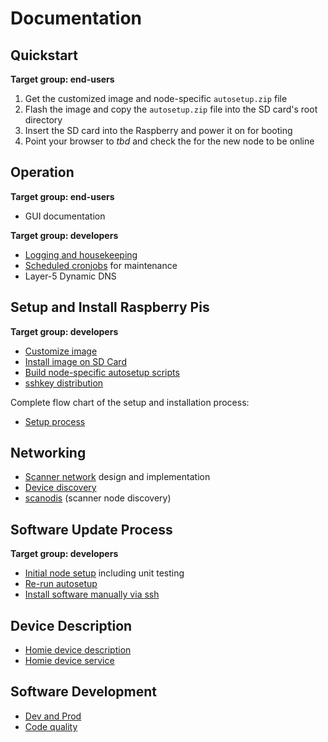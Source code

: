# Documentation

## Quickstart

**Target group: end-users**

1. Get the customized image and node-specific `autosetup.zip` file 
1. Flash the image and copy the `autosetup.zip` file into the SD card's root directory
1. Insert the SD card into the Raspberry and power it on for booting
1. Point your browser to *tbd* and check the for the new node to be online

## Operation 

**Target group: end-users**

* GUI documentation 

**Target group: developers**

* [Logging and housekeeping](logging_housekeeping.md)
* [Scheduled cronjobs](cronjobs.md) for maintenance
* Layer-5 Dynamic DNS

## Setup and Install Raspberry Pis

**Target group: developers**

* [Customize image](custom_image.md)
* [Install image on SD Card](install_raspi.md)
* [Build node-specific autosetup scripts](autosetup_scripts.md)
* [sshkey distribution](sshkeys.md)

Complete flow chart of the setup and installation process:

* [Setup process](raspi_setup_process.md)

## Networking

* [Scanner network](network.md) design and implementation
* [Device discovery](reverse_discovery.md)
* [scanodis](scanodis.md) (scanner node discovery)

## Software Update Process

**Target group: developers**

* [Initial node setup](autosetup.md) including unit testing
* [Re-run autosetup](autosetup_rerun.md)
* [Install software manually via ssh](manual_sw_install.md)

## Device Description

* [Homie device description](homie_devices.md)
* [Homie device service](homie_device_service.md)


## Software Development

* [Dev and Prod](dev_prod.md)
* [Code quality](codequality.md)
